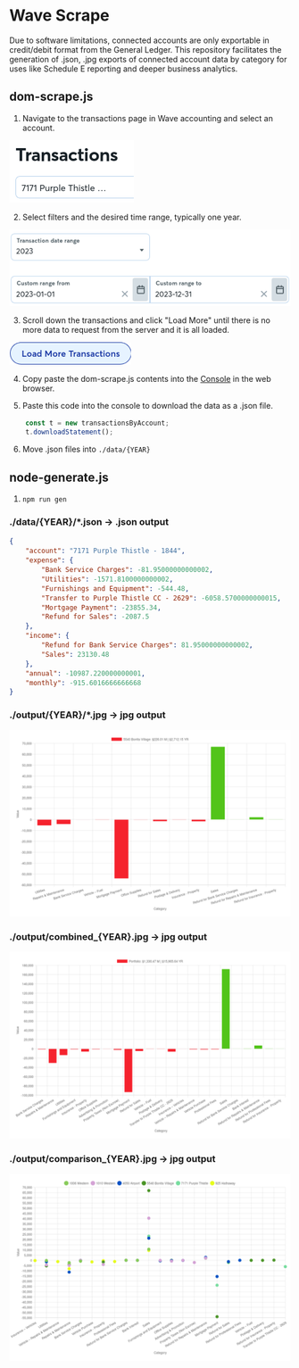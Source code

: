 # Wave Scrape

Due to software limitations, connected accounts are only exportable in credit/debit format from the General Ledger. This repository facilitates the generation of .json, .jpg exports of connected account data by category for uses like Schedule E reporting and deeper business analytics.

## dom-scrape.js

1. Navigate to the transactions page in Wave accounting and select an account. 

![Select Account](docs/account-select.png)

2. Select filters and the desired time range, typically one year.

![Select Timeframe](docs/timeframe-select.png)

3. Scroll down the transactions and click "Load More" until there is no more data to request from the server and it is all loaded.

![Click Load More](docs/load-more-click.png)

4. Copy paste the dom-scrape.js contents into the [Console](https://balsamiq.com/support/faqs/browserconsole/) in the web browser.

5. Paste this code into the console to download the data as a .json file.
```javascript
    const t = new transactionsByAccount;
    t.downloadStatement();
```

6. Move .json files into `./data/{YEAR}`

## node-generate.js

1. `npm run gen`

### ./data/{YEAR}/\*.json -> .json output 
```json
{
    "account": "7171 Purple Thistle - 1844",
    "expense": {
        "Bank Service Charges": -81.95000000000002,
        "Utilities": -1571.8100000000002,
        "Furnishings and Equipment": -544.48,
        "Transfer to Purple Thistle CC - 2629": -6058.5700000000015,
        "Mortgage Payment": -23855.34,
        "Refund for Sales": -2087.5
    },
    "income": {
        "Refund for Bank Service Charges": 81.95000000000002,
        "Sales": 23130.48
    },
    "annual": -10987.220000000001,
    "monthly": -915.6016666666668
}
```

### ./output/{YEAR}/\*.jpg -> jpg output 

![Individual Account .jpg](docs/5540%20Bonita%20Village%20-%203433.jpg)

### ./output/combined_{YEAR}.jpg -> jpg output 

![Combined Accounts .jpg](docs/combined_2023.jpg)

### ./output/comparison_{YEAR}.jpg -> jpg output 

![Comparison Accounts .jpg](docs/comparison_2023.jpg)

